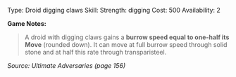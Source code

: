 Type: Droid digging claws
Skill: Strength: digging
Cost: 500
Availability: 2

**Game Notes:** 
> A droid with digging claws gains a **burrow speed equal to one-half its Move** (rounded down). It can move at full burrow speed through solid stone and at half this rate through transparisteel.

*Source: Ultimate Adversaries (page 156)*